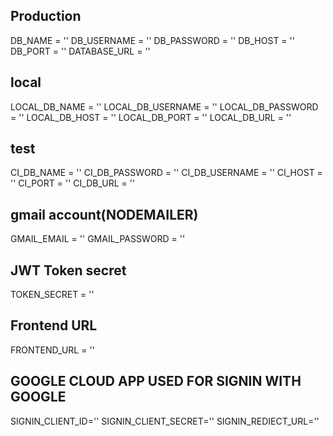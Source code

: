 ## Production
DB_NAME = ''
DB_USERNAME = ''
DB_PASSWORD = ''
DB_HOST = ''
DB_PORT = ''
DATABASE_URL = ''

## local
LOCAL_DB_NAME = ''
LOCAL_DB_USERNAME = ''
LOCAL_DB_PASSWORD = ''
LOCAL_DB_HOST = ''
LOCAL_DB_PORT = ''
LOCAL_DB_URL = ''

## test
CI_DB_NAME = ''
CI_DB_PASSWORD = ''
CI_DB_USERNAME = ''
CI_HOST = ''
CI_PORT = ''
CI_DB_URL = ''

## gmail account(NODEMAILER)
GMAIL_EMAIL = ''
GMAIL_PASSWORD = ''

## JWT Token secret
TOKEN_SECRET = ''

## Frontend URL
FRONTEND_URL = ''

## GOOGLE CLOUD APP USED FOR SIGNIN WITH GOOGLE
SIGNIN_CLIENT_ID=''
SIGNIN_CLIENT_SECRET=''
SIGNIN_REDIECT_URL=''
